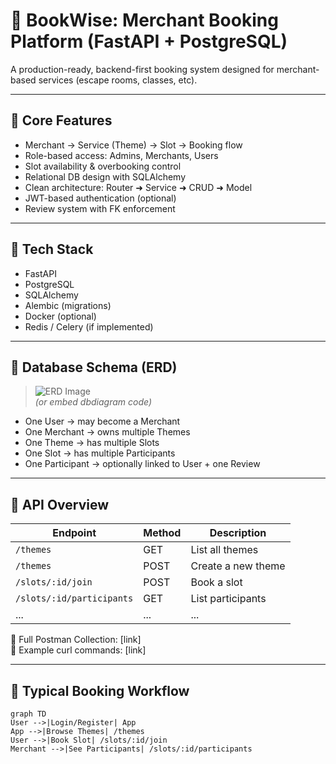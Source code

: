 # 📘 BookWise: Merchant Booking Platform (FastAPI + PostgreSQL)

A production-ready, backend-first booking system designed for merchant-based services (escape rooms, classes, etc).

---

## 🧱 Core Features

- Merchant → Service (Theme) → Slot → Booking flow
- Role-based access: Admins, Merchants, Users
- Slot availability & overbooking control
- Relational DB design with SQLAlchemy
- Clean architecture: Router ➜ Service ➜ CRUD ➜ Model
- JWT-based authentication (optional)
- Review system with FK enforcement

---

## 🧠 Tech Stack

- FastAPI
- PostgreSQL
- SQLAlchemy
- Alembic (migrations)
- Docker (optional)
- Redis / Celery (if implemented)

---

## 📐 Database Schema (ERD)

> ![ERD Image](link-to-your-image)  
> *(or embed dbdiagram code)*

- One User → may become a Merchant
- One Merchant → owns multiple Themes
- One Theme → has multiple Slots
- One Slot → has multiple Participants
- One Participant → optionally linked to User + one Review

---

## 🔌 API Overview

| Endpoint | Method | Description |
|----------|--------|-------------|
| `/themes` | GET | List all themes |
| `/themes` | POST | Create a new theme |
| `/slots/:id/join` | POST | Book a slot |
| `/slots/:id/participants` | GET | List participants |
| ... | ... | ... |

📎 Full Postman Collection: [link]  
📎 Example curl commands: [link]

---

## 🔄 Typical Booking Workflow

```mermaid
graph TD
User -->|Login/Register| App
App -->|Browse Themes| /themes
User -->|Book Slot| /slots/:id/join
Merchant -->|See Participants| /slots/:id/participants
